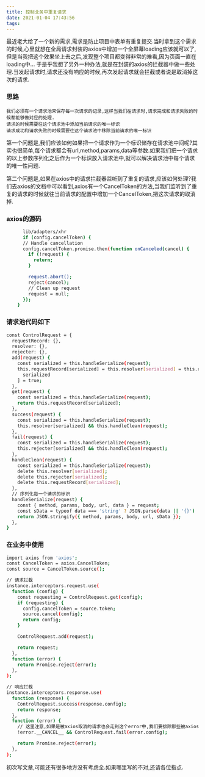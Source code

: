 ```yaml
---
title: 控制业务中重复请求
date: 2021-01-04 17:43:56
tags:
---
```


最近老大给了一个新的需求,需求是防止项目中表单有重复提交.当时拿到这个需求的时候,心里就想在全局请求封装的axios中增加一个全屏幕loading应该就可以了,但是当我把这个效果坐上去之后,发现整个项目都变得非常的难看,因为页面一直在loading中...
于是乎我想了另外一种办法,就是在封装的axios的拦截器中做一些处理.当发起请求时,请求还没有响应的时候,再次发起请求就会拦截或者说是取消掉这次的请求.

### 思路
    我们必须有一个请求池来保存每一次请求的记录,这样当我们在请求时,请求完成和请求失败的时候都能够做对应的处理.
    请求的时候需要往这个请求池中添加当前请求的唯一标识
    请求成功和请求失败的时候需要往这个请求池中移除当前请求的唯一标识

第一个问题是,我们应该如何如果把一个请求作为一个标识储存在请求池中间呢?其实也很简单,每个请求都会有url,method,params,data等参数.如果我们把一个请求的以上参数序列化之后作为一个标识放入请求池中,就可以解决请求池中每个请求的唯一性问题.
    
第二个问题是,如果在axios中的请求拦截器监听到了重复的请求,应该如何处理?我们去axios的文档中可以看到,axios有一个CancelToken的方法,当我们监听到了重复的请求的时候就往当前请求的配置中增加一个CancelToken,把这次请求的取消掉.
### axios的源码
``` bash
      lib/adapters/xhr
      if (config.cancelToken) {
      // Handle cancellation
      config.cancelToken.promise.then(function onCanceled(cancel) {
        if (!request) {
          return;
        }

        request.abort();
        reject(cancel);
        // Clean up request
        request = null;
      });
    }
```


### 请求池代码如下

``` bash
const ControlRequest = {
  requestRecord: {},
  resolver: {},
  rejecter: {},
  add(request) {
    const serialized = this.handleSerialize(request);
    this.requestRecord[serialized] = this.resolver[serialized] = this.rejecter[
      serialized
    ] = true;
  },
  get(request) {
    const serialized = this.handleSerialize(request);
    return this.requestRecord[serialized];
  },
  success(request) {
    const serialized = this.handleSerialize(request);
    this.resolver[serialized] && this.handleClean(request);
  },
  fail(request) {
    const serialized = this.handleSerialize(request);
    this.rejecter[serialized] && this.handleClean(request);
  },
  handleClean(request) {
    const serialized = this.handleSerialize(request);
    delete this.resolver[serialized];
    delete this.rejecter[serialized];
    delete this.requestRecord[serialized];
  },
  // 序列化每一个请求的标识
  handleSerialize(request) {
    const { method, params, body, url, data } = request;
    const sData = typeof data === 'string' ? JSON.parse(data || '{}') : data;
    return JSON.stringify({ method, params, body, url, sData });
  },
}
```


### 在业务中使用

``` bash
import axios from 'axios';
const CancelToken = axios.CancelToken;
const source = CancelToken.source();

// 请求拦截
instance.interceptors.request.use(
  function (config) {
    const requesting = ControlRequest.get(config);
    if (requesting) {
      config.cancelToken = source.token;
      source.cancel(config);
      return config;
    }

    ControlRequest.add(request);

    return request;
  },
  function (error) {
    return Promise.reject(error);
  },
);

// 响应拦截
instance.interceptors.response.use(
  function (response) {
    ControlRequest.success(response.config);
    return response;
  },
  function (error) {
    // 这里注意,如果是被axios取消的请求也会走到这个error中,我们要排除那些被axios取消的请求.
    !error.__CANCEL__ && ControlRequest.fail(error.config);

    return Promise.reject(error);
  },
);

```
初次写文章,可能还有很多地方没有考虑全.如果哪里写的不对,还请各位指点.

